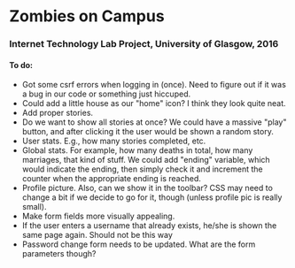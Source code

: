 <h1>Zombies on Campus</h1>

<h3>Internet Technology Lab Project, University of Glasgow, 2016</h3>

<h4>To do: </h4>
<ul>
    <li>Got some csrf errors when logging in (once). Need to figure out
    if it was a bug in our code or something just hiccuped.</li>
    <li>Could add a little house as our "home" icon? I think they look
    quite neat.</li>
    <li>Add proper stories.</li>
    <li>Do we want to show all stories at once? We could have a 
    massive "play" button, and after clicking it the user would be
    shown a random story.</li>
    <li>User stats. E.g., how many stories completed, etc.</li>
    <li>Global stats. For example, how many deaths in total, how many
    marriages, that kind of stuff. We could add "ending" variable,
    which would indicate the ending, then simply check it and
    increment the counter when the appropriate ending is reached.</li>
    <li>Profile picture. Also, can we show it in the toolbar? CSS may 
    need to change a bit if we decide to go for it, though (unless
    profile pic is really small).</li>
    <li>Make form fields more visually appealing.</li>
    <li>If the user enters a username that already exists, he/she is
    shown the same page again. Should not be this way</li>
    <li>Password change form needs to be updated. What are the form
    parameters though?</li>
</ul>
